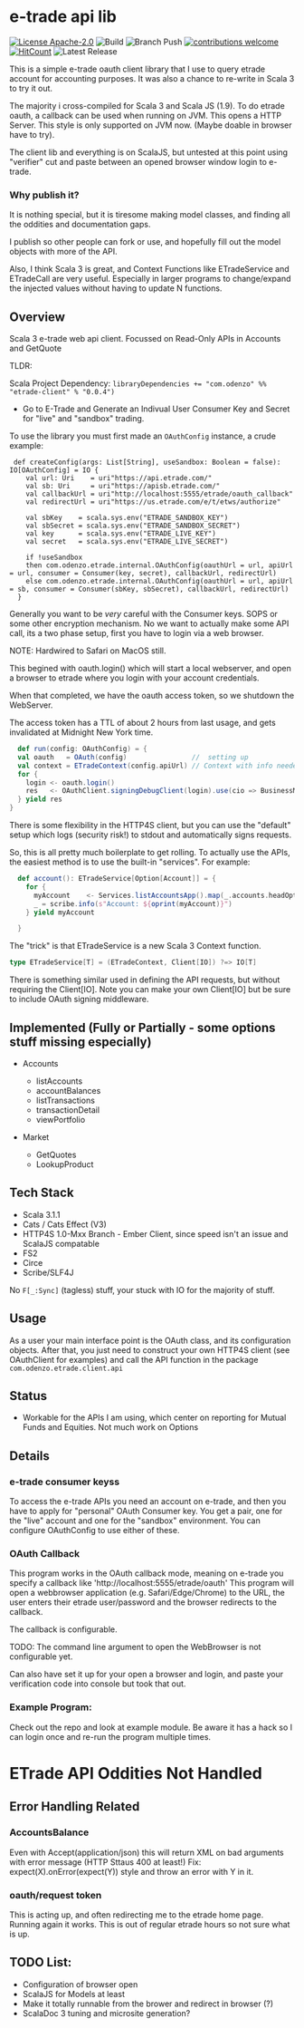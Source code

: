 # e-trade api lib

[![License Apache-2.0](https://img.shields.io/badge/license-Apache--2.0-blue.svg)](https://www.tldrlegal.com/l/apache2)
![Build](https://github.com/odenzo/etrade-client-lib/actions/workflows/ci.yml/badge.svg)
![Branch Push](https://github.com/odenzo/etrade-client-lib/actions/workflows/ci.yml/badge.svg?event=push)
[![contributions welcome](https://img.shields.io/badge/contributions-welcome-brightgreen.svg?style=flat)](https://github.com/dwyl/esta/issues)
[![HitCount](https://hits.dwyl.com/odenzo/etrade-client-lib.svg?style=flat)](http://hits.dwyl.com/odenzo/etrade-client-lib)
![Latest Release](/github/v/release/odenzo/etrade-client-lib?display_name=tag)

This is a simple e-trade oauth client library that I use to query etrade account
for accounting purposes. It was also a chance to re-write in Scala 3 to try it out.

The majority i cross-compiled for Scala 3 and Scala JS (1.9).
To do etrade oauth, a callback can be used when running on JVM. This opens a HTTP Server. This style
is only supported on JVM now. (Maybe doable in browser have to try).

The client lib and everything is on ScalaJS, but untested at this point using "verifier" cut and paste between
an opened browser window login to e-trade.

### Why publish it?
It is nothing special, but it is tiresome making model classes, and finding
all the oddities and documentation gaps.

I publish so other people can fork or use, and hopefully fill out the 
model objects with more of the API.

Also, I think Scala 3 is great, and Context Functions like ETradeService
and ETradeCall are very useful. Especially in larger programs to
change/expand the injected values without having to update N functions.


## Overview

Scala 3 e-trade web api client. Focussed on Read-Only APIs in Accounts and GetQuote

TLDR:

Scala Project Dependency:
`libraryDependencies += "com.odenzo" %% "etrade-client" % "0.0.4")`

+ Go to E-Trade and Generate an Indivual User Consumer Key and Secret for "live" and "sandbox" trading.

To use the library you must first made an `OAuthConfig` instance, a crude example:

```scala3
 def createConfig(args: List[String], useSandbox: Boolean = false): IO[OAuthConfig] = IO {
    val url: Uri    = uri"https://api.etrade.com/"
    val sb: Uri     = uri"https://apisb.etrade.com/"
    val callbackUrl = uri"http://localhost:5555/etrade/oauth_callback"
    val redirectUrl = uri"https://us.etrade.com/e/t/etws/authorize"

    val sbKey    = scala.sys.env("ETRADE_SANDBOX_KEY")
    val sbSecret = scala.sys.env("ETRADE_SANDBOX_SECRET")
    val key      = scala.sys.env("ETRADE_LIVE_KEY")
    val secret   = scala.sys.env("ETRADE_LIVE_SECRET")

    if !useSandbox
    then com.odenzo.etrade.internal.OAuthConfig(oauthUrl = url, apiUrl = url, consumer = Consumer(key, secret), callbackUrl, redirectUrl)
    else com.odenzo.etrade.internal.OAuthConfig(oauthUrl = url, apiUrl = sb, consumer = Consumer(sbKey, sbSecret), callbackUrl, redirectUrl)
  }
```
Generally you want to be *very* careful with the Consumer keys.
SOPS or some other encryption mechanism. No we want 
to actually make some API call, its a two phase setup, first you 
have to login via a web browser.

NOTE: Hardwired to Safari on MacOS still.

This begined with oauth.login() which will start a local webserver,
and open a browser to etrade where you login with your account credentials.

When that completed, we have the oauth access token, so we shutdown the WebServer.

The access token has a TTL of about 2 hours from last usage, and gets invalidated
at Midnight New York time.

```scala
  def run(config: OAuthConfig) = {
  val oauth   = OAuth(config)                //  setting up
  val context = ETradeContext(config.apiUrl) // Context with info needed to construct HTTP Requests
  for {
    login <- oauth.login()
    res   <- OAuthClient.signingDebugClient(login).use(cio => BusinessMain.run(cio, context))
  } yield res
}
```
There is some flexibility in the HTTP4S client, but you can use the "default" setup
which logs (security risk!) to stdout and automatically signs requests.

So, this is all pretty much boilerplate to get rolling. 
To actually use the APIs, the easiest method is to use the built-in "services".
For example:

```scala
  def account(): ETradeService[Option[Account]] = {
    for {
      myAccount    <- Services.listAccountsApp().map(_.accounts.headOption) 
      _ = scribe.info(s"Account: ${oprint(myAccount)}")
    } yield myAccount

  }
```
The "trick" is that ETradeService is a new Scala 3 Context function.
```scala
type ETradeService[T] = (ETradeContext, Client[IO]) ?=> IO[T]
```
There is something similar used in defining the API requests, but without 
requiring the Client[IO]. Note you can make your own Client[IO] but be sure
to include OAuth signing middleware.


## Implemented (Fully or Partially - some options stuff missing especially)
* Accounts
  * listAccounts
  * accountBalances
  * listTransactions
  * transactionDetail
  * viewPortfolio

* Market
  * GetQuotes
  * LookupProduct
 
## Tech Stack
- Scala 3.1.1
- Cats / Cats Effect (V3)
- HTTP4S 1.0-Mxx Branch  - Ember Client, since speed isn't an issue and ScalaJS compatable
- FS2
- Circe
- Scribe/SLF4J 

No `F[_:Sync]` (tagless) stuff, your stuck with IO for the majority of stuff.


## Usage 
As a user your main interface point is the OAuth class, and its configuration objects.
After that, you just need to construct your own HTTP4S client (see OAuthClient for examples) and call the API function 
in the package `com.odenzo.etrade.client.api`


## Status

+ Workable for the APIs I am using, which center on reporting for Mutual Funds and Equities. Not much work on Options


## Details

### e-trade consumer keyss
To access the e-trade APIs you need an account on e-trade, and then you have to apply for "personal" OAuth Consumer key.
You get a pair, one for the "live" account and one for the "sandbox" environment.
You can configure OAuthConfig to use either of these.

### OAuth Callback
This program works in the OAuth callback mode, meaning on e-trade you specify a callback like 'http://localhost:5555/etrade/oauth'
This program will open a webbrowser application (e.g. Safari/Edge/Chrome) to the URL, the user enters their etrade user/password
and the browser redirects to the callback.

The callback is configurable.

TODO: The command line argument to open the WebBrowser is not configurable yet.

Can also have set it up for your  open a browser and login, and paste your verification code into console but took that out.


### Example Program:

Check out the repo and look at example module. 
Be aware it has a hack so I can login once and re-run the program multiple times.


# ETrade API Oddities Not Handled

## Error Handling Related
### AccountsBalance
Even with Accept(application/json) this will return XML on bad arguments with error message (HTTP Sttaus 400 at least!)
Fix: expect(X).onError(expect(Y)) style and throw an error with Y in it.



### oauth/request token
This is acting up, and often redirecting me to the etrade home page. Running again it works. This is out of regular etrade hours
so not sure what is up.


## TODO List:

+ Configuration of browser open
+ ScalaJS for Models at least
+ Make it totally runnable from the brower and redirect in browser (?)
+ ScalaDoc 3 tuning and microsite generation?